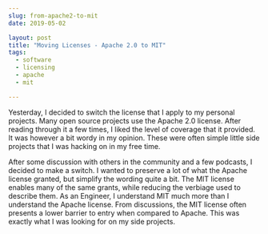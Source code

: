 ```yaml
---
slug: from-apache2-to-mit
date: 2019-05-02

layout: post
title: "Moving Licenses - Apache 2.0 to MIT"
tags:
  - software
  - licensing
  - apache
  - mit

---
```


Yesterday, I decided to switch the license that I apply to my personal projects.
Many open source projects use the Apache 2.0 license.
After reading through it a few times, I liked the level of coverage that it provided.
It was however a bit wordy in my opinion.
These were often simple little side projects that I was hacking on in my free time.

After some discussion with others in the community and a few podcasts, I decided to make a switch.
I wanted to preserve a lot of what the Apache license granted, but simplify the wording quite a bit.
The MIT license enables many of the same grants, while reducing the verbiage used to describe them.
As an Engineer, I understand MIT much more than I understand the Apache license.
From discussions, the MIT license often presents a lower barrier to entry when compared to Apache.
This was exactly what I was looking for on my side projects.
